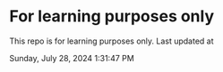 # For learning purposes only
This repo is for learning purposes only.
Last updated at

Sunday, July 28, 2024 1:31:47 PM

